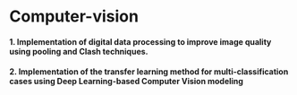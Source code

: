 # Computer-vision

#### 1. Implementation of digital data processing to improve image quality using pooling and Clash techniques.
#### 2. Implementation of the transfer learning method for multi-classification cases using Deep Learning-based Computer Vision modeling
